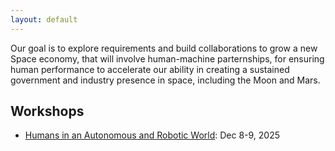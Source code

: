 ```yaml
---
layout: default
---
```


Our goal is to explore requirements and build collaborations to grow a new Space economy, that will involve human-machine parternships, for ensuring human performance to accelerate our ability in creating a sustained government and industry presence in space, including the Moon and Mars.

## Workshops

* [Humans in an Autonomous and Robotic World](./Workshop-Dec-2025.html): Dec 8-9, 2025

